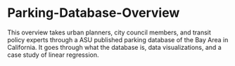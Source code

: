 # Parking-Database-Overview
This overview takes urban planners, city council members, and transit policy experts through a ASU published parking database of the Bay Area in California. It goes through what the database is, data visualizations, and a case study of linear regression. 
